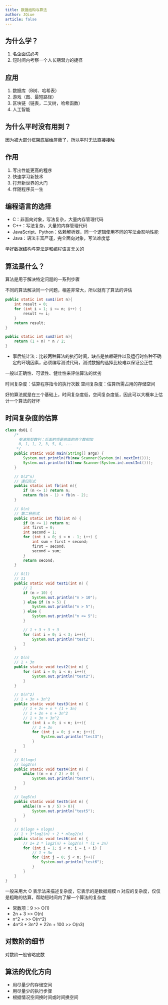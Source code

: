 ```yaml
---
title: 数据结构与算法
author: JQiue
article: false
---
```



## 为什么学？

1. 名企面试必考
2. 短时间内考察一个人长期潜力的捷径

## 应用

1. 数据库（B树、哈希表）
2. 游戏（图、最短路径）
3. 区块链（链表，二叉树，哈希函数）
4. 人工智能

## 为什么平时没有用到？

因为被大部分框架底层给屏蔽了，所以平时无法直接接触

## 作用

1. 写出性能更高的程序
2. 快速学习新技术
3. 打开新世界的大门
4. 伴随程序员一生

## 编程语言的选择

+ C：非面向对象，写法复杂，大量内存管理代码
+ C++：写法复杂，大量的内存管理代码
+ JavaScript、Python：依赖解析器，同一个逻辑使用不同的写法会影响性能
+ Java：语法丰富严谨，完全面向对象，写法难度低

学好数据结构与算法是和编程语言无关的

## 算法是什么？

算法是用于解决特定问题的一系列步骤

不同的算法解决同一个问题，相差非常大，所以就有了算法的评估

```java
public static int sum1(int n){
    int result = 0;
    for (int i = 1; i <= n; i++) {
        result += i;
    }
    return result;
}

public static int sum2(int n){
    return (1 + n) * n / 2;
}
```

+ 事后统计法：比较两种算法的执行时间，缺点是依赖硬件以及运行时各种不确定的环境因素，必须编写测试代码，测试数据的选择比较难以保证公正性

一般以正确性、可读性、健壮性来评估算法的优劣

时间复杂度：估算程序指令的执行次数
空间复杂度：估算所需占用的存储空间

好的算法就是在三个基础上，时间复杂度低，空间复杂度低，因此可以大概率上估计一个算法的好坏

## 时间复杂度的估算

```java
class ds01 {
    /*
      斐波那契数列：后面的项是前面的两个数相加
      0, 1, 1, 2, 3, 5, 8, ... 
     */
    public static void main(String[] args) {
        System.out.println(fb(new Scanner(System.in).nextInt()));
        System.out.println(fb1(new Scanner(System.in).nextInt()));
    }

    // O(2^n)
    // 递归形式
    public static int fb(int n){
        if (n <= 1) return n;
        return fb(n - 1) + fb(n - 2);
    }

    // O(n)
    // 第二种形式
    public static int fb1(int n) {
        if (n <= 1) return n;
        int first = 0;
        int second = 1;
        for (int i = 0; i < n - 1; i++) {
            int sum = first + second;
            first = second;
            second = sum;
        }
        return second;
    }

    // O(1)
    // 11
    public static void test1(int n) {
        // 1
        if (n > 10) {
            System.out.println("n > 10");
        } else if (n > 5) {
            System.out.println("n > 5");
        } else {
            System.out.println("n <= 5");
        }

        // 1 + 3 + 3 + 3
        for (int i = 0; i < 3; i++){
            System.out.println("test2");
        }
    }

    // O(n)
    // 1 + 3n 
    public static void test2(int n) {
        for (int i = 0; i < n; i++){
            System.out.println("test2");
        }
    }

    // O(n^2)
    // 1 + 3n + 3n^2
    public static void test3(int n) {
        // 1 + 2n + n * (1 + 3n) 
        // 1 + 2n + n + 3n^2
        // 1 + 3n + 3n^2
        for (int i = 0; i < n; i++){
            // 1 + 3n
            for (int j = 0; j < n; j++){
                System.out.println("test3");
            }
        }
    }

    // O(logn)
    // log2(n)
    public static void test4(int n) {
        while ((n = n / 2) > 0) {
            System.out.println("test4");
        }
    }

    // log5(n)
    public static void test5(int n) {
        while((n = n / 5) > 0){
            System.out.println("test5");
        }
    }

    // O(logn + nlogn)
    // 1 + 3*log2(n) + 2 * nlog2(n) 
    public static void test6(int n) {
        // 1+ 2 * log2(n) + log2(n) * (1 + 3n)
        for (int i = 1; i < n; i = i + i) {
            // 1 + 3n
            for (int j = 0; j < n; j++){
                System.out.println("test6");
            }
        }
    }
}
```

一般采用大 O 表示法来描述复杂度，它表示的是数据规模 n 对应的复杂度，仅仅是粗略的估算，帮助短时间内了解一个算法的复杂度

+ 常数项：9 >> O(1)
+ 2n + 3 >> O(n)
+ n^2 + >> O(n^2)
+ 4n^3 + 3n^2 + 22n + 100 >> O(n3)

## 对数阶的细节

对数阶一般省略底数

## 算法的优化方向

+ 用尽量少的存储空间
+ 用尽量少的执行步骤
+ 根据情况空间换时间或时间换空间
